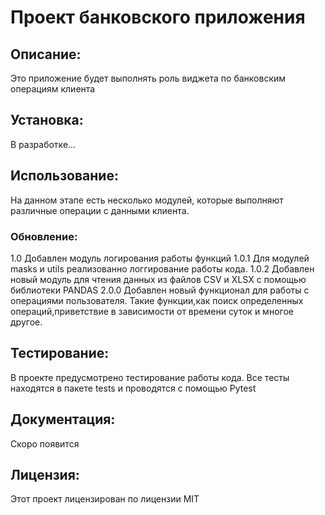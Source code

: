 # Проект банковского приложения
## Описание:
  Это приложение будет выполнять роль виджета по банковским операциям клиента

## Установка:
  В разработке...

## Использование:
  На данном этапе есть несколько модулей, которые выполняют различные
  операции с данными клиента.

### Обновление:
   1.0 Добавлен модуль логирования работы функций
   1.0.1 Для модулей masks и utils реализованно логгирование работы кода.
   1.0.2 Добавлен новый модуль для чтения данных из файлов CSV и XLSX с
   помощью библиотеки PANDAS
   2.0.0 Добавлен новый функционал для работы с операциями пользователя. Такие функции,как поиск
   определенных операций,приветствие в зависимости от времени суток и многое другое.
## Тестирование:
  В проекте предусмотрено тестирование работы кода.
  Все тесты находятся в пакете tests и проводятся с помощью Pytest
  

## Документация:
  Скоро появится

## Лицензия:
  Этот проект лицензирован по лицензии MIT
